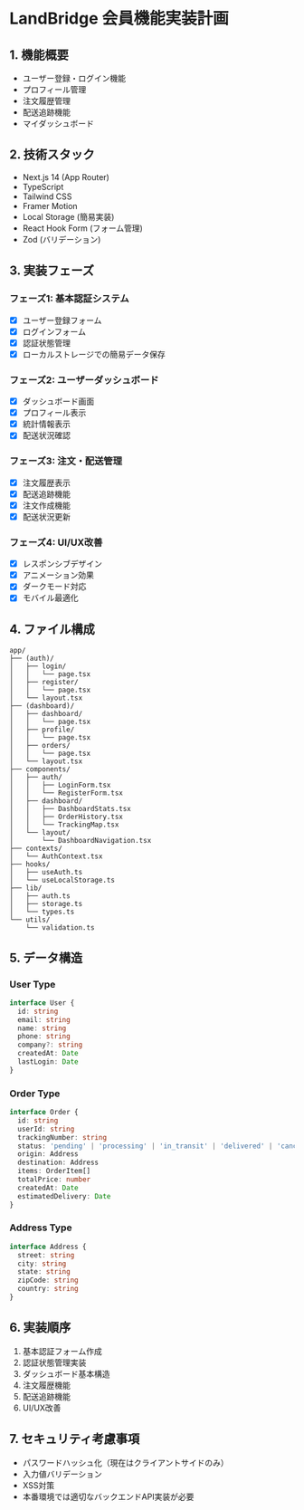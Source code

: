 # LandBridge 会員機能実装計画

## 1. 機能概要
- ユーザー登録・ログイン機能
- プロフィール管理
- 注文履歴管理
- 配送追跡機能
- マイダッシュボード

## 2. 技術スタック
- Next.js 14 (App Router)
- TypeScript
- Tailwind CSS
- Framer Motion
- Local Storage (簡易実装)
- React Hook Form (フォーム管理)
- Zod (バリデーション)

## 3. 実装フェーズ

### フェーズ1: 基本認証システム
- [x] ユーザー登録フォーム
- [x] ログインフォーム
- [x] 認証状態管理
- [x] ローカルストレージでの簡易データ保存

### フェーズ2: ユーザーダッシュボード
- [x] ダッシュボード画面
- [x] プロフィール表示
- [x] 統計情報表示
- [x] 配送状況確認

### フェーズ3: 注文・配送管理
- [x] 注文履歴表示
- [x] 配送追跡機能
- [x] 注文作成機能
- [x] 配送状況更新

### フェーズ4: UI/UX改善
- [x] レスポンシブデザイン
- [x] アニメーション効果
- [x] ダークモード対応
- [x] モバイル最適化

## 4. ファイル構成
```
app/
├── (auth)/
│   ├── login/
│   │   └── page.tsx
│   ├── register/
│   │   └── page.tsx
│   └── layout.tsx
├── (dashboard)/
│   ├── dashboard/
│   │   └── page.tsx
│   ├── profile/
│   │   └── page.tsx
│   ├── orders/
│   │   └── page.tsx
│   └── layout.tsx
├── components/
│   ├── auth/
│   │   ├── LoginForm.tsx
│   │   └── RegisterForm.tsx
│   ├── dashboard/
│   │   ├── DashboardStats.tsx
│   │   ├── OrderHistory.tsx
│   │   └── TrackingMap.tsx
│   └── layout/
│       └── DashboardNavigation.tsx
├── contexts/
│   └── AuthContext.tsx
├── hooks/
│   ├── useAuth.ts
│   └── useLocalStorage.ts
├── lib/
│   ├── auth.ts
│   ├── storage.ts
│   └── types.ts
└── utils/
    └── validation.ts
```

## 5. データ構造

### User Type
```typescript
interface User {
  id: string
  email: string
  name: string
  phone: string
  company?: string
  createdAt: Date
  lastLogin: Date
}
```

### Order Type
```typescript
interface Order {
  id: string
  userId: string
  trackingNumber: string
  status: 'pending' | 'processing' | 'in_transit' | 'delivered' | 'cancelled'
  origin: Address
  destination: Address
  items: OrderItem[]
  totalPrice: number
  createdAt: Date
  estimatedDelivery: Date
}
```

### Address Type
```typescript
interface Address {
  street: string
  city: string
  state: string
  zipCode: string
  country: string
}
```

## 6. 実装順序
1. 基本認証フォーム作成
2. 認証状態管理実装
3. ダッシュボード基本構造
4. 注文履歴機能
5. 配送追跡機能
6. UI/UX改善

## 7. セキュリティ考慮事項
- パスワードハッシュ化（現在はクライアントサイドのみ）
- 入力値バリデーション
- XSS対策
- 本番環境では適切なバックエンドAPI実装が必要